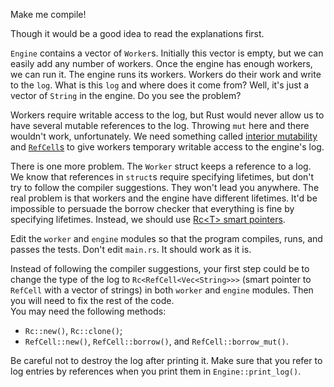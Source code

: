 

Make me compile!

Though it would be a good idea to read the explanations first.

`Engine` contains a vector of `Worker`s. Initially this vector is empty, but we can easily add any number of workers. Once the engine has enough workers, we can run it. The engine runs its workers. Workers do their work and write to the `log`. What is this `log` and where does it come from? Well, it's just a vector of `String` in the engine. Do you see the problem?

Workers require writable access to the log, but Rust would never allow us to have several mutable references to the log. Throwing `mut` here and there wouldn't work, unfortunately. We need something called [interior mutability](https://doc.rust-lang.org/book/ch15-05-interior-mutability.html#interior-mutability-a-mutable-borrow-to-an-immutable-value) and [`RefCell`s](https://doc.rust-lang.org/std/cell/struct.RefCell.html) to give workers temporary writable access to the engine's log. 

There is one more problem. The `Worker` struct keeps a reference to a log. We know that references in `struct`s require specifying lifetimes, but don't try to follow the compiler suggestions. They won't lead you anywhere. The real problem is that workers and the engine have different lifetimes. It'd be impossible to persuade the borrow checker that everything is fine by specifying lifetimes. Instead, we should use [Rc&lt;T> smart pointers](https://doc.rust-lang.org/book/ch15-04-rc.html).

Edit the `worker` and `engine` modules so that the program compiles, runs, and passes the tests. Don't edit `main.rs`. It should work as it is.

<div class="hint">
Instead of following the compiler suggestions, your first step could be to change the type of the log to <code>Rc&lt;RefCell&lt;Vec&lt;String>>></code> (smart pointer to <code>RefCell</code> with a vector of strings) in both <code>worker</code> and <code>engine</code> modules. Then you will need to fix the rest of the code.
</div>

<div class="hint">
You may need the following methods:

- `Rc::new()`, `Rc::clone()`;
- `RefCell::new()`, `RefCell::borrow()`, and `RefCell::borrow_mut()`.
</div>

<div class="hint">
Be careful not to destroy the log after printing it. Make sure that you refer to log entries by references when you print them in <code>Engine::print_log()</code>.
</div>